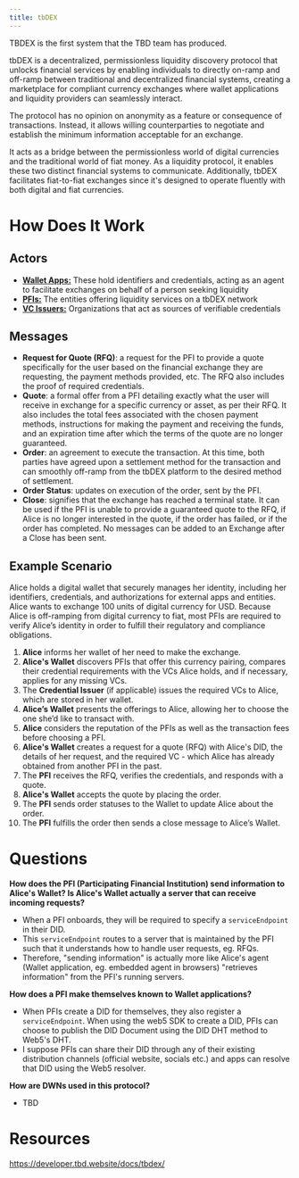 ```yaml
---
title: tbDEX
---
```

TBDEX is the first system that the TBD team has produced.

tbDEX is a decentralized, permissionless liquidity discovery protocol that unlocks financial services by enabling individuals to directly on-ramp and off-ramp between traditional and decentralized financial systems, creating a marketplace for compliant currency exchanges where wallet applications and liquidity providers can seamlessly interact.

The protocol has no opinion on anonymity as a feature or consequence of transactions. Instead, it allows willing counterparties to negotiate and establish the minimum information acceptable for an exchange.

It acts as a bridge between the permissionless world of digital currencies and the traditional world of fiat money. As a liquidity protocol, it enables these two distinct financial systems to communicate. Additionally, tbDEX facilitates fiat-to-fiat exchanges since it's designed to operate fluently with both digital and fiat currencies.

# How Does It Work

## Actors

- **[Wallet Apps:](https://developer.tbd.website/docs/tbdex/wallet/overview)** These hold identifiers and credentials, acting as an agent to facilitate exchanges on behalf of a person seeking liquidity
- **[PFIs:](https://developer.tbd.website/docs/tbdex/pfi/overview)** The entities offering liquidity services on a tbDEX network
- **[VC Issuers:](https://developer.tbd.website/docs/tbdex/issuer/overview)** Organizations that act as sources of verifiable credentials

## Messages

- **Request for Quote (RFQ)**: a request for the PFI to provide a quote specifically for the user based on the financial exchange they are requesting, the payment methods provided, etc. The RFQ also includes the proof of required credentials.
- **Quote**: a formal offer from a PFI detailing exactly what the user will receive in exchange for a specific currency or asset, as per their RFQ. It also includes the total fees associated with the chosen payment methods, instructions for making the payment and receiving the funds, and an expiration time after which the terms of the quote are no longer guaranteed.
- **Order**: an agreement to execute the transaction. At this time, both parties have agreed upon a settlement method for the transaction and can smoothly off-ramp from the tbDEX platform to the desired method of settlement.
- **Order Status**: updates on execution of the order, sent by the PFI.
- **Close**: signifies that the exchange has reached a terminal state. It can be used if the PFI is unable to provide a guaranteed quote to the RFQ, if Alice is no longer interested in the quote, if the order has failed, or if the order has completed. No messages can be added to an Exchange after a Close has been sent.

## Example Scenario[​](https://developer.tbd.website/docs/tbdex/#example-scenario "Direct link to Example Scenario")

Alice holds a digital wallet that securely manages her identity, including her identifiers, credentials, and authorizations for external apps and entities. Alice wants to exchange 100 units of digital currency for USD. Because Alice is off-ramping from digital currency to fiat, most PFIs are required to verify Alice’s identity in order to fulfill their regulatory and compliance obligations.

1. **Alice** informs her wallet of her need to make the exchange.
2. **Alice's Wallet** discovers PFIs that offer this currency pairing, compares their credential requirements with the VCs Alice holds, and if necessary, applies for any missing VCs.
3. The **Credential Issuer** (if applicable) issues the required VCs to Alice, which are stored in her wallet.
4. **Alice’s Wallet** presents the offerings to Alice, allowing her to choose the one she’d like to transact with.
5. **Alice** considers the reputation of the PFIs as well as the transaction fees before choosing a PFI.
6. **Alice's Wallet** creates a request for a quote (RFQ) with Alice's DID, the details of her request, and the required VC - which Alice has already obtained from another PFI in the past.
7. The **PFI** receives the RFQ, verifies the credentials, and responds with a quote.
8. **Alice's Wallet** accepts the quote by placing the order.
9. The **PFI** sends order statuses to the Wallet to update Alice about the order.
10. The **PFI** fulfills the order then sends a close message to Alice’s Wallet.

# Questions

**How does the PFI (Participating Financial Institution) send information to Alice's Wallet? Is Alice's Wallet actually a server that can receive incoming requests?**
- When a PFI onboards, they will be required to specify a `serviceEndpoint` in their DID.
- This `serviceEndpoint` routes to a server that is maintained by the PFI such that it understands how to handle user requests, eg. RFQs.
- Therefore, "sending information" is actually more like Alice's agent (Wallet application, eg. embedded agent in browsers) "retrieves information" from the PFI's running servers.

**How does a PFI make themselves known to Wallet applications?**
- When PFIs create a DID for themselves, they also register a `serviceEndpoint`. When using the web5 SDK to create a DID, PFIs can choose to publish the DID Document using the DID DHT method to Web5's DHT.
- I suppose PFIs can share their DID through any of their existing distribution channels (official website, socials etc.) and apps can resolve that DID using the Web5 resolver.

**How are DWNs used in this protocol?**
- TBD

# Resources
https://developer.tbd.website/docs/tbdex/